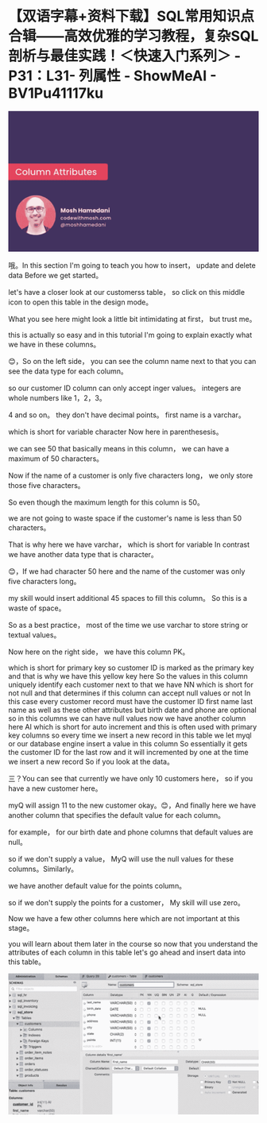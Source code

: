 # 【双语字幕+资料下载】SQL常用知识点合辑——高效优雅的学习教程，复杂SQL剖析与最佳实践！＜快速入门系列＞ - P31：L31- 列属性 - ShowMeAI - BV1Pu41117ku

![](img/bb89ad32d4a36a03434279621d47068b_0.png)

哦。In this section I'm going to teach you how to insert， update and delete data Before we get started。

 let's have a closer look at our customerss table， so click on this middle icon to open this table in the design mode。

What you see here might look a little bit intimidating at first， but trust me。

 this is actually so easy and in this tutorial I'm going to explain exactly what we have in these columns。

😊，So on the left side， you can see the column name next to that you can see the data type for each column。

 so our customer ID column can only accept inger values。 integers are whole numbers like 1，2，3。

4 and so on。 they don't have decimal points。 first name is a varchar。

 which is short for variable character Now here in parenthesesis。

 we can see 50 that basically means in this column， we can have a maximum of 50 characters。

 Now if the name of a customer is only five characters long， we only store those five characters。

 So even though the maximum length for this column is 50。

 we are not going to waste space if the customer's name is less than 50 characters。

 That is why here we have varchar， which is short for variable In contrast we have another data type that is character。

😊，If we had character 50 here and the name of the customer was only five characters long。

 my skill would insert additional 45 spaces to fill this column。 So this is a waste of space。

 So as a best practice， most of the time we use varchar to store string or textual values。

Now here on the right side， we have this column PK。

 which is short for primary key so customer ID is marked as the primary key and that is why we have this yellow key here So the values in this column uniquely identify each customer next to that we have NN which is short for not null and that determines if this column can accept null values or not In this case every customer record must have the customer ID first name last name as well as these other attributes but birth date and phone are optional so in this columns we can have null values now we have another column here AI which is short for auto increment and this is often used with primary key columns so every time we insert a new record in this table we let myql or our database engine insert a value in this column So essentially it gets the customer ID for the last row and it will incremented by one at the time we insert a new record So if you look at the data。

三？You can see that currently we have only 10 customers here， so if you have a new customer here。

 myQ will assign 11 to the new customer okay。😊，And finally here we have another column that specifies the default value for each column。

 for example， for our birth date and phone columns that default values are null。

 so if we don't supply a value， MyQ will use the null values for these columns。Similarly。

 we have another default value for the points column。

 so if we don't supply the points for a customer， My skill will use zero。

 Now we have a few other columns here which are not important at this stage。

 you will learn about them later in the course so now that you understand the attributes of each column in this table let's go ahead and insert data into this table。



![](img/bb89ad32d4a36a03434279621d47068b_2.png)